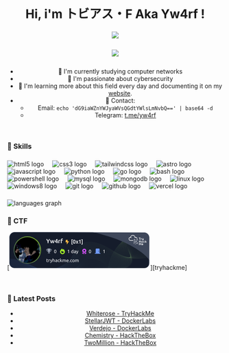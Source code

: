 <h1 align="center">Hi, i'm トビアス・F Aka Yw4rf !</h1>

###

<div align="center">
  <img height="400" src="https://yw4rf.vercel.app/_astro/100768.CHv_80vi_bHFmA.webp"  />
</div>

###

<div align="center">
  <img src="https://profile-counter.glitch.me/Yw4rf/count.svg?"  />
</div>

###

<div style="text-align: center;">

- 🍑 I'm currently studying computer networks
- 🍊 I'm passionate about cybersecurity
- 🍅 I'm learning more about this field every day and documenting it on my [website](https://yw4rf.vercel.app).
- 🍉 Contact:
  - Email: `echo 'dG9iaWZnYWJyaWVsQGdtYWlsLmNvbQ==' | base64 -d`
  - Telegram: [t.me/yw4rf](https://t.me/yw4rf)
   
</div>

<br>

<h3 align="left">🧠 Skills</h3>

###

<div align="left">
  <img src="https://skillicons.dev/icons?i=html" height="34" alt="html5 logo"  />
  <img width="12" />
  <img src="https://skillicons.dev/icons?i=css" height="34" alt="css3 logo"  />
  <img width="12" />
  <img src="https://skillicons.dev/icons?i=tailwind" height="34" alt="tailwindcss logo"  />
  <img width="12" />
  <img src="https://skillicons.dev/icons?i=astro" height="34" alt="astro logo"  />
  <img width="12" />
  <img src="https://skillicons.dev/icons?i=js" height="34" alt="javascript logo"  />
  <img width="12" />
  <img src="https://skillicons.dev/icons?i=py" height="34" alt="python logo"  />
  <img width="12" />
  <img src="https://cdn.simpleicons.org/go/00ADD8" height="34" alt="go logo"  />
  <img width="12" />
  <img src="https://skillicons.dev/icons?i=bash" height="34" alt="bash logo"  />
  <img width="12" />
  <img src="https://skillicons.dev/icons?i=powershell" height="34" alt="powershell logo"  />
  <img width="12" />
  <img src="https://skillicons.dev/icons?i=mysql" height="34" alt="mysql logo"  />
  <img width="12" />
  <img src="https://skillicons.dev/icons?i=mongodb" height="34" alt="mongodb logo"  />
  <img width="12" />
  <img src="https://skillicons.dev/icons?i=linux" height="34" alt="linux logo"  />
  <img width="12" />
  <img src="https://cdn.jsdelivr.net/gh/devicons/devicon/icons/windows8/windows8-original.svg" height="34" alt="windows8 logo"  />
  <img width="12" />
  <img src="https://skillicons.dev/icons?i=git" height="34" alt="git logo"  />
  <img width="12" />
  <img src="https://skillicons.dev/icons?i=github" height="34" alt="github logo"  />
  <img width="12" />
  <img src="https://skillicons.dev/icons?i=vercel" height="34" alt="vercel logo"  />
</div>

###

<div align="left">
  <img src="https://github-readme-stats.vercel.app/api/top-langs?username=Yw4rf&locale=en&hide_title=true&layout=compact&card_width=320&langs_count=20&theme=codeSTACKr&hide_border=false&order=2" height="200" alt="languages graph"  />
</div>

###

<h3 align="left">🏴 CTF</h3>

[![yw4rf's tryhackme stats](https://raw.githubusercontent.com/yw4rf/yw4rf/master/assets/thm_propic.png)][tryhackme]

<br>

<h3 class="left">📖 Latest Posts</h3>

<div style="text-align: center;">

- [Whiterose - TryHackMe](https://yw4rf.vercel.app/posts/tryhackme/whiterose/)
- [StellarJWT - DockerLabs](https://yw4rf.vercel.app/posts/dockerlabs/stellarjwt/)
- [Verdejo - DockerLabs](https://yw4rf.vercel.app/posts/dockerlabs/verdejo/)
- [Chemistry - HackTheBox](https://yw4rf.vercel.app/posts/hackthebox/chemistry/)
- [TwoMillion - HackTheBox](https://yw4rf.vercel.app/posts/hackthebox/twomillion/)
   
</div>

<br>
